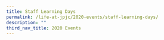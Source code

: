 ```yaml
---
title: Staff Learning Days
permalink: /life-at-jpjc/2020-events/staff-learning-days/
description: ""
third_nav_title: 2020 Events
---
```

